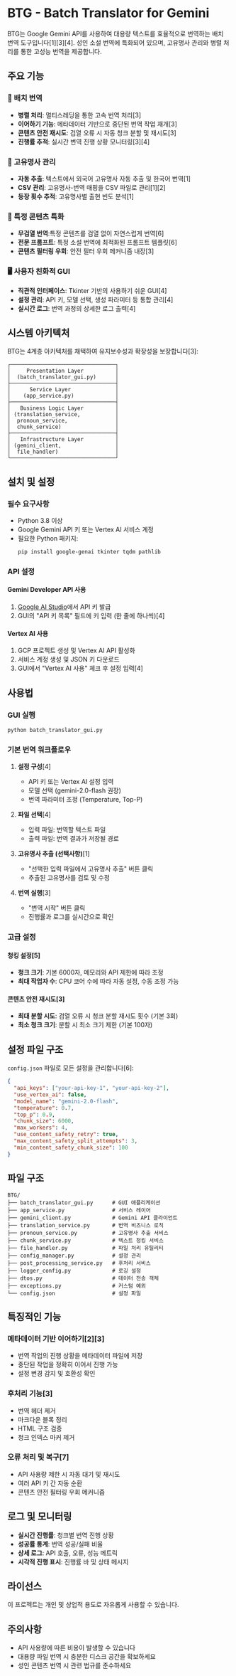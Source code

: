 # BTG - Batch Translator for Gemini

BTG는 Google Gemini API를 사용하여 대용량 텍스트를 효율적으로 번역하는 배치 번역 도구입니다[1][3][4]. 성인 소설 번역에 특화되어 있으며, 고유명사 관리와 병렬 처리를 통한 고성능 번역을 제공합니다.

## 주요 기능

### 🔄 배치 번역
- **병렬 처리**: 멀티스레딩을 통한 고속 번역 처리[3]
- **이어하기 기능**: 메타데이터 기반으로 중단된 번역 작업 재개[3]
- **콘텐츠 안전 재시도**: 검열 오류 시 자동 청크 분할 및 재시도[3]
- **진행률 추적**: 실시간 번역 진행 상황 모니터링[3][4]

### 📝 고유명사 관리
- **자동 추출**: 텍스트에서 외국어 고유명사 자동 추출 및 한국어 번역[1]
- **CSV 관리**: 고유명사-번역 매핑을 CSV 파일로 관리[1][2]
- **등장 횟수 추적**: 고유명사별 출현 빈도 분석[1]

### 🎯 특정 콘텐츠 특화
- **무검열 번역**:특정 콘텐츠를 검열 없이 자연스럽게 번역[6]
- **전문 프롬프트**: 특정 소설 번역에 최적화된 프롬프트 템플릿[6]
- **콘텐츠 필터링 우회**: 안전 필터 우회 메커니즘 내장[3]

### 🖥️ 사용자 친화적 GUI
- **직관적 인터페이스**: Tkinter 기반의 사용하기 쉬운 GUI[4]
- **설정 관리**: API 키, 모델 선택, 생성 파라미터 등 통합 관리[4]
- **실시간 로그**: 번역 과정의 상세한 로그 출력[4]

## 시스템 아키텍처

BTG는 4계층 아키텍처를 채택하여 유지보수성과 확장성을 보장합니다[3]:

```
┌─────────────────────────────────┐
│     Presentation Layer          │
│  (batch_translator_gui.py)      │
├─────────────────────────────────┤
│      Service Layer              │
│    (app_service.py)             │
├─────────────────────────────────┤
│   Business Logic Layer          │
│ (translation_service,           │
│  pronoun_service,               │
│  chunk_service)                 │
├─────────────────────────────────┤
│   Infrastructure Layer          │
│ (gemini_client,                 │
│  file_handler)                  │
└─────────────────────────────────┘
```

## 설치 및 설정

### 필수 요구사항
- Python 3.8 이상
- Google Gemini API 키 또는 Vertex AI 서비스 계정
- 필요한 Python 패키지:
  ```bash
  pip install google-genai tkinter tqdm pathlib
  ```

### API 설정

#### Gemini Developer API 사용
1. [Google AI Studio](https://aistudio.google.com/)에서 API 키 발급
2. GUI의 "API 키 목록" 필드에 키 입력 (한 줄에 하나씩)[4]

#### Vertex AI 사용
1. GCP 프로젝트 생성 및 Vertex AI API 활성화
2. 서비스 계정 생성 및 JSON 키 다운로드
3. GUI에서 "Vertex AI 사용" 체크 후 설정 입력[4]

## 사용법

### GUI 실행
```bash
python batch_translator_gui.py
```

### 기본 번역 워크플로우

1. **설정 구성**[4]
   - API 키 또는 Vertex AI 설정 입력
   - 모델 선택 (gemini-2.0-flash 권장)
   - 번역 파라미터 조정 (Temperature, Top-P)

2. **파일 선택**[4]
   - 입력 파일: 번역할 텍스트 파일
   - 출력 파일: 번역 결과가 저장될 경로

3. **고유명사 추출 (선택사항)**[1]
   - "선택한 입력 파일에서 고유명사 추출" 버튼 클릭
   - 추출된 고유명사를 검토 및 수정

4. **번역 실행**[3]
   - "번역 시작" 버튼 클릭
   - 진행률과 로그를 실시간으로 확인

### 고급 설정

#### 청킹 설정[5]
- **청크 크기**: 기본 6000자, 메모리와 API 제한에 따라 조정
- **최대 작업자 수**: CPU 코어 수에 따라 자동 설정, 수동 조정 가능

#### 콘텐츠 안전 재시도[3]
- **최대 분할 시도**: 검열 오류 시 청크 분할 재시도 횟수 (기본 3회)
- **최소 청크 크기**: 분할 시 최소 크기 제한 (기본 100자)

## 설정 파일 구조

`config.json` 파일로 모든 설정을 관리합니다[6]:

```json
{
  "api_keys": ["your-api-key-1", "your-api-key-2"],
  "use_vertex_ai": false,
  "model_name": "gemini-2.0-flash",
  "temperature": 0.7,
  "top_p": 0.9,
  "chunk_size": 6000,
  "max_workers": 4,
  "use_content_safety_retry": true,
  "max_content_safety_split_attempts": 3,
  "min_content_safety_chunk_size": 100
}
```

## 파일 구조

```
BTG/
├── batch_translator_gui.py      # GUI 애플리케이션
├── app_service.py               # 서비스 레이어
├── gemini_client.py             # Gemini API 클라이언트
├── translation_service.py       # 번역 비즈니스 로직
├── pronoun_service.py           # 고유명사 추출 서비스
├── chunk_service.py             # 텍스트 청킹 서비스
├── file_handler.py              # 파일 처리 유틸리티
├── config_manager.py            # 설정 관리
├── post_processing_service.py   # 후처리 서비스
├── logger_config.py             # 로깅 설정
├── dtos.py                      # 데이터 전송 객체
├── exceptions.py                # 커스텀 예외
└── config.json                  # 설정 파일
```

## 특징적인 기능

### 메타데이터 기반 이어하기[2][3]
- 번역 작업의 진행 상황을 메타데이터 파일에 저장
- 중단된 작업을 정확히 이어서 진행 가능
- 설정 변경 감지 및 호환성 확인

### 후처리 기능[3]
- 번역 헤더 제거
- 마크다운 블록 정리
- HTML 구조 검증
- 청크 인덱스 마커 제거

### 오류 처리 및 복구[7]
- API 사용량 제한 시 자동 대기 및 재시도
- 여러 API 키 간 자동 순환
- 콘텐츠 안전 필터링 우회 메커니즘

## 로그 및 모니터링

- **실시간 진행률**: 청크별 번역 진행 상황
- **성공률 통계**: 번역 성공/실패 비율
- **상세 로그**: API 호출, 오류, 성능 메트릭
- **시각적 진행 표시**: 진행률 바 및 상태 메시지

## 라이선스

이 프로젝트는 개인 및 상업적 용도로 자유롭게 사용할 수 있습니다.

## 주의사항

- API 사용량에 따른 비용이 발생할 수 있습니다
- 대용량 파일 번역 시 충분한 디스크 공간을 확보하세요
- 성인 콘텐츠 번역 시 관련 법규를 준수하세요

